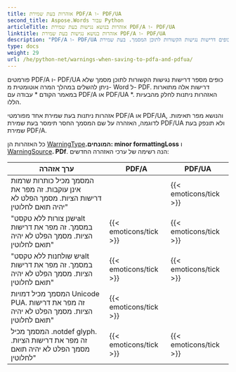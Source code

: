 ```yaml
---
title: אזהרות בעת שמירת PDF/A ו- PDF/UA
second_title: Aspose.Words עבור Python
articleTitle: אזהרות בנושא נגישות בעת שמירת PDF/A ו- PDF/UA
linktitle: אזהרות בנושא נגישות בעת שמירת PDF/A ו- PDF/UA
description: "PDF/A ו- PDF/UA כופים דרישות נגישות הקשורות לתוכן המסמך. בעת שמירת PDF/A או PDF/UA Python הבעיה מפרה את הציות, אזהרה ניתנת."
type: docs
weight: 29
url: /he/python-net/warnings-when-saving-to-pdfa-and-pdfua/
---
```


פורמטים PDF/A ו- PDF/UA כופים מספר דרישות נגישות הקשורות לתוכן מסמך שלא ניתן להשלים במהלך המרה אוטומטית מ- Word ל- PDF. דרישות אלה מתוארות במאמר הקודם * עבודה עם PDF/A או PDF/UA *. האזהרות ניתנות לחלק מהבעיות הללו.

אזהרות ניתנות בעת שמירת אחד מפורמטי PDF/A או PDF/UA, והנושא מפר תאימות. לדוגמה, האזהרה על שם המסמך החסר תימסר בעת שמירת PDF/UA ולא תונפק בעת שמירת PDF/A.

כל האזהרות הן [WarningType](https://reference.aspose.com/words/python-net/aspose.words/warningtype/)**.המונחים: minor formattingLoss** ו [WarningSource](https://reference.aspose.com/words/python-net/aspose.words/warningsource/)**. PDf**. הנה רשימה של ערכי האזהרה החדשים:

|  ערך אזהרה |  PDF/A |  PDF/UA |
|  ------------------------------------------------------------  |  ----------------------  |  ----------------------  |
|  המסמך מכיל כותרות שרמות אינן עוקבות. זה מפר את דרישות הציות. מסמך הפלט לא יהיה תואם לחלוטין" |                          |   {{< emoticons/tick >}}  |
|  "ישנן צורות ללא טקסטalt במסמך. זה מפר את דרישות הציות. מסמך הפלט לא יהיה תואם לחלוטין" |   {{< emoticons/tick >}}  |   {{< emoticons/tick >}}  |
|  "יש שולחנות ללא טקסטalt במסמך. זה מפר את דרישות הציות. מסמך הפלט לא יהיה תואם לחלוטין" |   {{< emoticons/tick >}}  |   {{< emoticons/tick >}}  |
|  המסמך מכיל דמויות Unicode PUA. זה מפר את דרישות הציות. מסמך הפלט לא יהיה תואם לחלוטין" |   {{< emoticons/tick >}}  |                          |
|  המסמך מכיל .notdef glyph. זה מפר את דרישות הציות. מסמך הפלט לא יהיה תואם לחלוטין" |   {{< emoticons/tick >}}  |   {{< emoticons/tick >}}  |